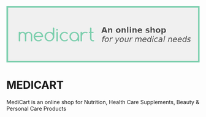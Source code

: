 ![github_banner](mockups/github_banner.png)

MEDICART
========

MediCart is an online shop for Nutrition, Health Care Supplements,
Beauty & Personal Care Products